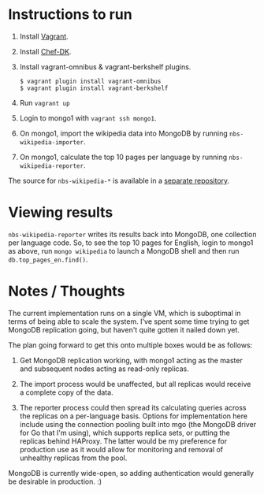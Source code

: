 # Instructions to run

1. Install [Vagrant][1].
2. Install [Chef-DK][2].
3. Install vagrant-omnibus & vagrant-berkshelf plugins.

   ```
   $ vagrant plugin install vagrant-omnibus
   $ vagrant plugin install vagrant-berkshelf
   ```

4. Run `vagrant up`
5. Login to mongo1 with `vagrant ssh mongo1`.
6. On mongo1, import the wikipedia data into MongoDB by running
   `nbs-wikipedia-importer`.
7. On mongo1, calculate the top 10 pages per language by running
   `nbs-wikipedia-reporter`.

The source for `nbs-wikipedia-*` is available in a [separate
repository][3].

# Viewing results

`nbs-wikipedia-reporter` writes its results back into MongoDB, one
collection per language code. So, to see the top 10 pages for English,
login to mongo1 as above, run `mongo wikipedia` to launch a MongoDB shell
and then run `db.top_pages_en.find()`.

# Notes / Thoughts

The current implementation runs on a single VM, which is suboptimal in
terms of being able to scale the system. I've spent some time trying to
get MongoDB replication going, but haven't quite gotten it nailed down
yet.

The plan going forward to get this onto multiple boxes would be as
follows:

1. Get MongoDB replication working, with mongo1 acting as the master and
   subsequent nodes acting as read-only replicas.

2. The import process would be unaffected, but all replicas would
   receive a complete copy of the data.

3. The reporter process could then spread its calculating queries across
   the replicas on a per-language basis. Options for implementation here
   include using the connection pooling built into mgo (the MongoDB driver
   for Go that I'm using), which supports replica sets, or putting the
   replicas behind HAProxy. The latter would be my preference for
   production use as it would allow for monitoring and removal of
   unhealthy replicas from the pool.

MongoDB is currently wide-open, so adding authentication would generally
be desirable in production. :)

[1]: https://www.vagrantup.com/downloads.html
[2]: https://downloads.getchef.com/chef-dk/
[3]: https://github.com/psi/nbs-wikipedia
